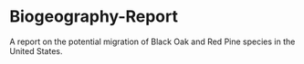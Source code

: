 # Biogeography-Report
A report on the potential migration of Black Oak and Red Pine species in the United States.
